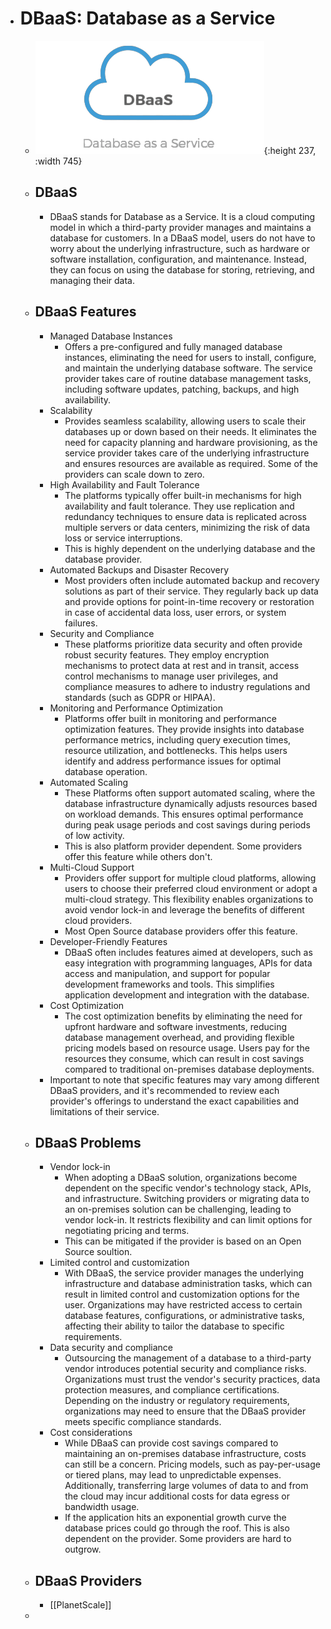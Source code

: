 - # DBaaS: Database as a Service
	- ![dbaas.png](../assets/dbaas_1687969274321_0.png){:height 237, :width 745}
	- ## DBaaS
		- DBaaS stands for Database as a Service. It is a cloud computing model in which a third-party provider manages and maintains a database for customers. In a DBaaS model, users do not have to worry about the underlying infrastructure, such as hardware or software installation, configuration, and maintenance. Instead, they can focus on using the database for storing, retrieving, and managing their data.
	- ## DBaaS Features
		- Managed Database Instances
			- Offers a pre-configured and fully managed database instances, eliminating the need for users to install, configure, and maintain the underlying database software. The service provider takes care of routine database management tasks, including software updates, patching, backups, and high availability.
		- Scalability
			- Provides seamless scalability, allowing users to scale their databases up or down based on their needs. It eliminates the need for capacity planning and hardware provisioning, as the service provider takes care of the underlying infrastructure and ensures resources are available as required. Some of the providers can scale down to zero.
		- High Availability and Fault Tolerance
			- The platforms typically offer built-in mechanisms for high availability and fault tolerance. They use replication and redundancy techniques to ensure data is replicated across multiple servers or data centers, minimizing the risk of data loss or service interruptions.
			- This is highly dependent on the underlying database and the database provider.
		- Automated Backups and Disaster Recovery
			- Most providers often include automated backup and recovery solutions as part of their service. They regularly back up data and provide options for point-in-time recovery or restoration in case of accidental data loss, user errors, or system failures.
		- Security and Compliance
			- These platforms prioritize data security and often provide robust security features. They employ encryption mechanisms to protect data at rest and in transit, access control mechanisms to manage user privileges, and compliance measures to adhere to industry regulations and standards (such as GDPR or HIPAA).
		- Monitoring and Performance Optimization
			- Platforms offer built in monitoring and performance optimization features. They provide insights into database performance metrics, including query execution times, resource utilization, and bottlenecks. This helps users identify and address performance issues for optimal database operation.
		- Automated Scaling
			- These Platforms often support automated scaling, where the database infrastructure dynamically adjusts resources based on workload demands. This ensures optimal performance during peak usage periods and cost savings during periods of low activity.
			- This is also platform provider dependent. Some providers offer this feature while others don't.
		- Multi-Cloud Support
			- Providers offer support for multiple cloud platforms, allowing users to choose their preferred cloud environment or adopt a multi-cloud strategy. This flexibility enables organizations to avoid vendor lock-in and leverage the benefits of different cloud providers.
			- Most Open Source database providers offer this feature.
		- Developer-Friendly Features
			- DBaaS often includes features aimed at developers, such as easy integration with programming languages, APIs for data access and manipulation, and support for popular development frameworks and tools. This simplifies application development and integration with the database.
		- Cost Optimization
			- The cost optimization benefits by eliminating the need for upfront hardware and software investments, reducing database management overhead, and providing flexible pricing models based on resource usage. Users pay for the resources they consume, which can result in cost savings compared to traditional on-premises database deployments.
		- Important to note that specific features may vary among different DBaaS providers, and it's recommended to review each provider's offerings to understand the exact capabilities and limitations of their service.
	- ## DBaaS Problems
		- Vendor lock-in
			- When adopting a DBaaS solution, organizations become dependent on the specific vendor's technology stack, APIs, and infrastructure. Switching providers or migrating data to an on-premises solution can be challenging, leading to vendor lock-in. It restricts flexibility and can limit options for negotiating pricing and terms.
			- This can be mitigated if the provider is based on an Open Source soultion.
		- Limited control and customization
			- With DBaaS, the service provider manages the underlying infrastructure and database administration tasks, which can result in limited control and customization options for the user. Organizations may have restricted access to certain database features, configurations, or administrative tasks, affecting their ability to tailor the database to specific requirements.
		- Data security and compliance
			- Outsourcing the management of a database to a third-party vendor introduces potential security and compliance risks. Organizations must trust the vendor's security practices, data protection measures, and compliance certifications. Depending on the industry or regulatory requirements, organizations may need to ensure that the DBaaS provider meets specific compliance standards.
		- Cost considerations
			- While DBaaS can provide cost savings compared to maintaining an on-premises database infrastructure, costs can still be a concern. Pricing models, such as pay-per-usage or tiered plans, may lead to unpredictable expenses. Additionally, transferring large volumes of data to and from the cloud may incur additional costs for data egress or bandwidth usage.
			- If the application hits an exponential growth curve the database prices could go through the roof. This is also dependent on the provider. Some providers are hard to outgrow.
	- ## DBaaS Providers
		- [[PlanetScale]]
	-